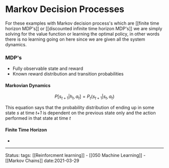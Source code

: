 # Markov Decision Processes
For these examples with Markov decision process's which are [[finite time horizon MDP's]] or [[discounted infinite time horizon MDP's]] we are simply solving for the value function or learning the optimal policy, in other words there is no learning going on here since we are given all the system dynamics.

### MDP's
- Fully observable state and reward
- Known reward distribution and transition probabilities

#### Markovian Dynamics
$$
P[s_{t+1} | h_t , a_t] = P_t (s_{t+1}|s_t, a_t ) 
$$

This equation says that the probability distribution of ending up in some state *s* at time *t+1* is dependent on the previous state only and the action performed in that state at time *t*

#### Finite Time Horizon
- 


---
Status:
tags: [[Reinforcment learning]] - [[050 Machine Learning]] - [[Markov Chains]]
date:2021-03-29
